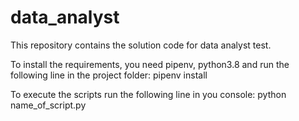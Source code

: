 # data_analyst

This repository contains the solution code for data analyst test.

To install the requirements, you need pipenv, python3.8 and run the following line in the project folder: pipenv install

To execute the scripts run the following line in you console: python name_of_script.py
